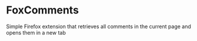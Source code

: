 # FoxComments

Simple Firefox extension that retrieves all comments in the current page and opens them in a new tab
